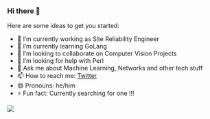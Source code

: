 ### Hi there 👋


Here are some ideas to get you started:

- 🔭 I’m currently working as Site Reliability Engineer 
- 🌱 I’m currently learning GoLang
- 👯 I’m looking to collaborate on Computer Vision Projects
- 🤔 I’m looking for help with Perl
- 💬 Ask me about Machine Learning, Networks and other tech stuff
- 📫 How to reach me: [Twitter](https://twitter.com/ibr4him_s)
- 😄 Pronouns: he/him
- ⚡ Fun fact: Currently searching for one !!!


<img src="https://github-readme-stats.vercel.app/api?username=zeeshanovic&&show_icons=true&title_color=ffffff&icon_color=bb2acf&text_color=daf7dc&bg_color=151515">
